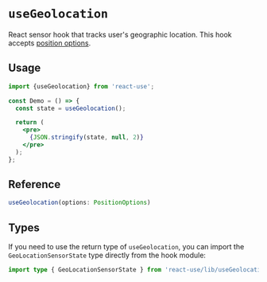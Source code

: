 # `useGeolocation`

React sensor hook that tracks user's geographic location. This hook accepts [position options](https://developer.mozilla.org/docs/Web/API/PositionOptions).

## Usage

```jsx
import {useGeolocation} from 'react-use';

const Demo = () => {
  const state = useGeolocation();

  return (
    <pre>
      {JSON.stringify(state, null, 2)}
    </pre>
  );
};
```

## Reference

```ts
useGeolocation(options: PositionOptions)
```
## Types

If you need to use the return type of `useGeolocation`, you can import the `GeoLocationSensorState` type directly from the hook module:

```ts
import type { GeoLocationSensorState } from 'react-use/lib/useGeolocation';
```